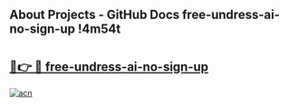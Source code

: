 ## About Projects - GitHub Docs free-undress-ai-no-sign-up !4m54t

# <h2><a href="https://andorid.site?title=free-undress-ai-no-sign-up&ref=19M">🔗👉 🔴 free-undress-ai-no-sign-up</a></h2>

[![acn](https://github.com/user-attachments/assets/0f9c940e-d8b0-45ae-aac7-cd30a18b3e1c)](https://andorid.site?title=free-undress-ai-no-sign-up&ref=19M)
